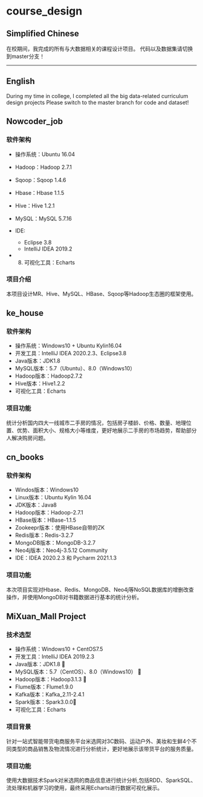 # course_design

## Simplified Chinese
在校期间，我完成的所有与大数据相关的课程设计项目。 代码以及数据集请切换到master分支！

---

## English
During my time in college, I completed all the big data-related curriculum design projects Please switch to the master branch for code and dataset!


## Nowcoder_job

### 软件架构

- 操作系统：Ubuntu 16.04
- Hadoop：Hadoop 2.7.1
- Sqoop：Sqoop 1.4.6
- Hbase：Hbase 1.1.5
- Hive：Hive 1.2.1
- MySQL：MySQL 5.7.16
- IDE:  
    - Eclipse 3.8
    - IntelliJ IDEA 2019.2

- 8. 可视化工具：Echarts

### 项目介绍

本项目设计MR、Hive、MySQL、HBase、Sqoop等Hadoop生态圈的框架使用。


## ke_house

### 软件架构

- 操作系统：Windows10 + Ubuntu Kylin16.04
- 开发工具：IntelliJ IDEA 2020.2.3、Eclipse3.8
- Java版本：JDK1.8
- MySQL版本：5.7（Ubuntu）、8.0（Windows10）
- Hadoop版本：Hadoop2.7.2
- Hive版本：Hive1.2.2
- 可视化工具：Echarts

### 项目功能

统计分析国内四大一线城市二手房的情况，包括房子楼龄、价格、数量、地理位置、优势、面积大小、规格大小等维度，更好地展示二手房的市场趋势，帮助部分人解决购房问题。


## cn_books

### 软件架构

- Windos版本：Windows10
- Linux版本：Ubuntu Kylin 16.04
- JDK版本：Java8
- Hadoop版本：Hadoop-2.7.1
- HBase版本：HBase-1.1.5
- Zookeepr版本：使用HBase自带的ZK
- Redis版本：Redis-3.2.7
- MongoDB版本：MongoDB-3.2.7
- Neo4j版本：Neo4j-3.5.12 Community
- IDE：IDEA 2020.2.3 和 Pycharm 2021.1.3

### 项目功能

本次项目实现对Hbase、Redis、MongoDB、Neo4j等NoSQL数据库的增删改查操作，并使用MongoDB对书籍数据进行基本的统计分析。

## MiXuan_Mall Project
### 技术选型
- 操作系统：Windows10 + CentOS7.5
- 开发工具：IntelliJ IDEA 2019.2.3
- Java版本：JDK1.8 
- MySQL版本：5.7（CentOS）、8.0（Windows10） 
- Hadoop版本：Hadoop3.1.3 
- Flume版本：Flume1.9.0
- Kafka版本：Kafka_2.11-2.4.1
- Spark版本：Spark3.0.0
- 可视化工具：Echarts

### 项目背景
针对一站式智能带货电商服务平台米选网对3C数码、运动户外、美妆和生鲜4个不同类型的商品销售及物流情况进行分析统计，更好地展示该带货平台的服务质量。

### 项目功能
使用大数据技术Spark对米选网的商品信息进行统计分析,包括RDD、SparkSQL、流处理和机器学习的使用，最终采用Echarts进行数据可视化展示。
